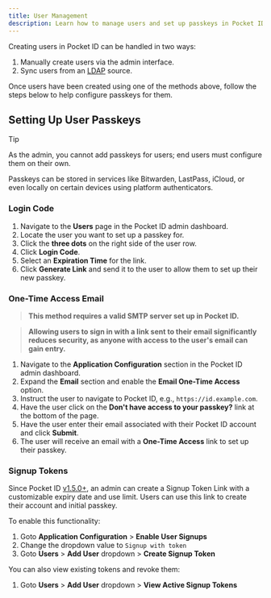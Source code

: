 ```yaml
---
title: User Management
description: Learn how to manage users and set up passkeys in Pocket ID
---
```


Creating users in Pocket ID can be handled in two ways:

1. Manually create users via the admin interface.
2. Sync users from an [LDAP](/docs/configuration/ldap) source.

Once users have been created using one of the methods above, follow the steps below to help configure passkeys for them.

## Setting Up User Passkeys

> [!TIP]
> As the admin, you cannot add passkeys for users; end users must configure them on their own.
>
> Passkeys can be stored in services like Bitwarden, LastPass, iCloud, or even locally on certain devices using platform authenticators.

### Login Code

1. Navigate to the **Users** page in the Pocket ID admin dashboard.
2. Locate the user you want to set up a passkey for.
3. Click the **three dots** on the right side of the user row.
4. Click **Login Code**.
5. Select an **Expiration Time** for the link.
6. Click **Generate Link** and send it to the user to allow them to set up their new passkey.

### One-Time Access Email

> **This method requires a valid SMTP server set up in Pocket ID.**

> **Allowing users to sign in with a link sent to their email significantly reduces security, as anyone with access to the user's email can gain entry.**

1. Navigate to the **Application Configuration** section in the Pocket ID admin dashboard.
2. Expand the **Email** section and enable the **Email One-Time Access** option.
3. Instruct the user to navigate to Pocket ID, e.g., `https://id.example.com`.
4. Have the user click on the **Don't have access to your passkey?** link at the bottom of the page.
5. Have the user enter their email associated with their Pocket ID account and click **Submit**.
6. The user will receive an email with a **One-Time Access** link to set up their passkey.

### Signup Tokens

Since Pocket ID [v1.5.0+](https://github.com/pocket-id/pocket-id/pull/672), an admin can create a Signup Token Link with a customizable expiry date and use limit. Users can use this link to create their account and initial passkey.

To enable this functionality:

1. Goto **Application Configuration** > **Enable User Signups**
2. Change the dropdown value to `Signup with token`
3. Goto **Users** > **Add User** dropdown > **Create Signup Token**

You can also view existing tokens and revoke them:

1. Goto **Users** > **Add User** dropdown > **View Active Signup Tokens**
